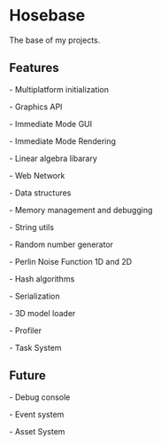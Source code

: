 # Hosebase
The base of my projects. 
<h2>Features</h2>
<p>- Multiplatform initialization</p>
<p>- Graphics API</p>
<p>- Immediate Mode GUI</p>
<p>- Immediate Mode Rendering</p>
<p>- Linear algebra libarary</p>
<p>- Web Network</p>
<p>- Data structures</p>
<p>- Memory management and debugging</p>
<p>- String utils</p>
<p>- Random number generator</p>
<p>- Perlin Noise Function 1D and 2D</p>
<p>- Hash algorithms</p>
<p>- Serialization</p>
<p>- 3D model loader</p>
<p>- Profiler</p>
<p>- Task System</p>

<h2>Future</h2>
<p>- Debug console</p>
<p>- Event system</p>
<p>- Asset System</p>
